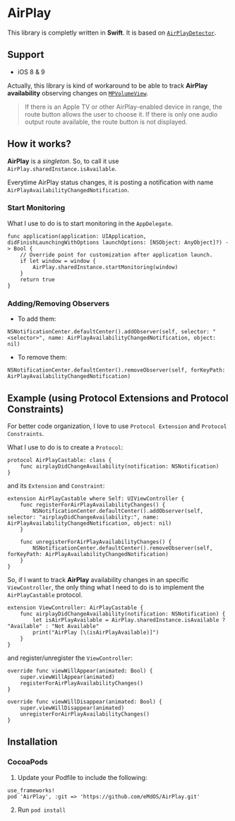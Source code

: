 # AirPlay

This library is completly written in **Swift**. It is based on [`AirPlayDetector`](https://github.com/StevePotter/AirPlayDetector).

## Support

+ iOS 8 & 9

Actually, this library is kind of workaround to be able to track **AirPlay availability** observing changes on [`MPVolumeView`](https://developer.apple.com/library/ios/documentation/MediaPlayer/Reference/MPVolumeView_Class/).

> If there is an Apple TV or other AirPlay-enabled device in range, the route button allows the user to choose it. If there is only one audio output route available, the route button is not displayed.

## How it works?

**AirPlay** is a *singleton*. So, to call it use `AirPlay.sharedInstance.isAvailable`.

Everytime AirPlay status changes, it is posting a notification with name `AirPlayAvailabilityChangedNotification`.

### Start Monitoring

What I use to do is to start monitoring in the `AppDelegate`.

```
func application(application: UIApplication, didFinishLaunchingWithOptions launchOptions: [NSObject: AnyObject]?) -> Bool {
    // Override point for customization after application launch.
    if let window = window {
        AirPlay.sharedInstance.startMonitoring(window)
    }
    return true
}
```

### Adding/Removing Observers

+ To add them:
```
NSNotificationCenter.defaultCenter().addObserver(self, selector: "<selector>", name: AirPlayAvailabilityChangedNotification, object: nil)
```
+ To remove them:
```
NSNotificationCenter.defaultCenter().removeObserver(self, forKeyPath: AirPlayAvailabilityChangedNotification)
```

## Example (using Protocol Extensions and Protocol Constraints)

For better code organization, I love to use `Protocol Extension` and `Protocol Constraints`.

What I use to do is to create a `Protocol`:

```
protocol AirPlayCastable: class {
    func airplayDidChangeAvailability(notification: NSNotification)
}
```

and its `Extension` and `Constraint`:

```
extension AirPlayCastable where Self: UIViewController {
    func registerForAirPlayAvailabilityChanges() {
        NSNotificationCenter.defaultCenter().addObserver(self, selector: "airplayDidChangeAvailability:", name: AirPlayAvailabilityChangedNotification, object: nil)
    }
    
    func unregisterForAirPlayAvailabilityChanges() {
        NSNotificationCenter.defaultCenter().removeObserver(self, forKeyPath: AirPlayAvailabilityChangedNotification)
    }
}
```

So, if I want to track **AirPlay** availability changes in an specific `ViewController`, the only thing what I need to do is to implement the `AirPlayCastable` protocol.

```
extension ViewController: AirPlayCastable {
    func airplayDidChangeAvailability(notification: NSNotification) {
        let isAirPlayAvailable = AirPlay.sharedInstance.isAvailable ? "Available" : "Not Available"
        print("AirPlay [\(isAirPlayAvailable)]")
    }
}
```

and register/unregister the `ViewController`:

```
override func viewWillAppear(animated: Bool) {
    super.viewWillAppear(animated)
    registerForAirPlayAvailabilityChanges()
}
    
override func viewWillDisappear(animated: Bool) {
    super.viewWillDisappear(animated)
    unregisterForAirPlayAvailabilityChanges()
}
```

## Installation
### CocoaPods
1. Update your Podfile to include the following:

  ```
  use_frameworks!
  pod 'AirPlay', :git => 'https://github.com/eMdOS/AirPlay.git'
  ```

2. Run `pod install`

